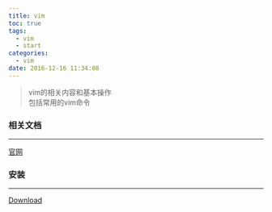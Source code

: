 ```yaml
---
title: vim
toc: true
tags:
  - vim
  - start
categories:
  - vim
date: 2016-12-16 11:34:08
---
```

> vim的相关内容和基本操作  
> 包括常用的vim命令

<!--more-->

### 相关文档
---
[官网](http://www.vim.org/)

### 安装
---
[Download](http://www.vim.org/download.php#pc)
